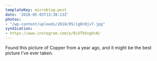 ```yaml
---
templateKey: microblog-post
date: '2018-05-03T13:38:13Z'
photos:
- "/wp-content/uploads/2018/05/igDn9jv7.jpg"
syndication:
- https://www.instagram.com/p/BiUTbXxgUcN/
---
```


Found this picture of Copper from a year ago, and it might be the best picture I’ve ever taken.

